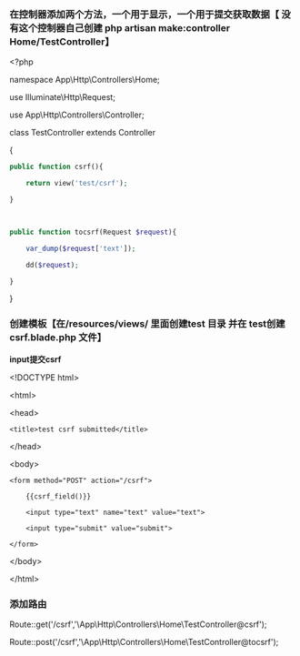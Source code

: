 ### 在控制器添加两个方法，一个用于显示，一个用于提交获取数据【 没有这个控制器自己创建 php artisan make:controller Home/TestController】

&lt;?php

namespace App\Http\Controllers\Home;

use Illuminate\Http\Request;

use App\Http\Controllers\Controller;

class TestController extends Controller

{

```php
public function csrf(){

    return view('test/csrf');

}



public function tocsrf(Request $request){

    var_dump($request['text']);

    dd($request);

}
```

}

### **创建模板【在/resources/views/ 里面创建test 目录 并在 test创建 csrf.blade.php 文件】**

**input提交csrf**

&lt;!DOCTYPE html&gt;

&lt;html&gt;

&lt;head&gt;

```
<title>test csrf submitted</title>
```

&lt;/head&gt;

&lt;body&gt;

```
<form method="POST" action="/csrf">

    {{csrf_field()}}

    <input type="text" name="text" value="text">

    <input type="submit" value="submit">

</form>
```

&lt;/body&gt;

&lt;/html&gt;



### **添加路由**

Route::get\('/csrf','\App\Http\Controllers\Home\TestController@csrf'\);



Route::post\('/csrf','\App\Http\Controllers\Home\TestController@tocsrf'\);

